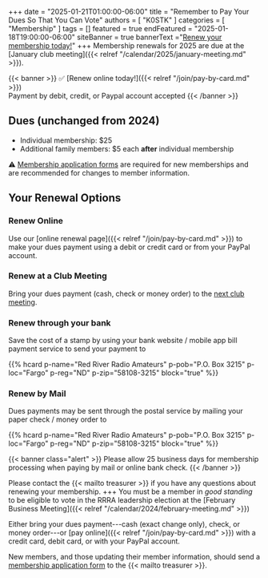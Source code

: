 +++
date = "2025-01-21T01:00:00-06:00"
title = "Remember to Pay Your Dues So That You Can Vote"
authors = [ "K0STK" ]
categories = [ "Membership" ]
tags = []
featured = true
endFeatured = "2025-01-18T19:00:00-06:00"
siteBanner = true
bannerText ="[Renew your membership today!](/join/)"
+++
Membership renewals for 2025 are due at the
<span style="hyphens:none;">[January club meeting]({{< relref "/calendar/2025/january-meeting.md" >}}).</span>

{{< banner >}}
:white_check_mark: [Renew online today!]({{< relref "/join/pay-by-card.md" >}})
<br>
Payment by debit, credit, or Paypal account accepted
{{< /banner >}}

<!--more-->

## Dues (unchanged from 2024)

* Individual membership: $25
* Additional family members: $5 each **after** individual membership

:warning: [Membership application forms](http://rrra.org/s/3iOnHKqxHlaDxxv) are
required for new memberships and are recommended for changes to member
information.

## Your Renewal Options

### Renew Online

Use our [online renewal page]({{< relref "/join/pay-by-card.md" >}}) to
make your dues payment using a debit or credit card or from your PayPal
account.

### Renew at a Club Meeting

Bring your dues payment (cash, check or money order) to the
[next club meeting](http://rrra.org/dates/club-meetings).

### Renew through your bank

Save the cost of a stamp by using your bank website / mobile app bill
payment service to send your payment to

{{% hcard p-name="Red River Radio Amateurs" p-pob="P.O. Box 3215" p-loc="Fargo" p-reg="ND" p-zip="58108-3215" block="true" %}}

### Renew by Mail

Dues payments may be sent through the postal service by mailing
your paper check / money order to

{{% hcard p-name="Red River Radio Amateurs" p-pob="P.O. Box 3215" p-loc="Fargo" p-reg="ND" p-zip="58108-3215" block="true" %}}

<p style="clear;both"></p>

{{< banner class="alert" >}}
Please allow 25 business days for membership processing when paying by mail or
online bank check.
{{< /banner >}}

<p style="clear;both"></p>

Please contact the {{< mailto treasurer >}}  if you have any
questions about renewing your membership.
+++
You must be a member in *good standing* to be eligible to vote in the
RRRA leadership election at the
[February Business Meeting]({{< relref "/calendar/2024/february-meeting.md" >}})

Either bring your dues payment---cash (exact change only), check, or money
order---or [pay online]({{< relref "/join/pay-by-card.md" >}}) with a credit
card, debit card, or with your PayPal account.

New members, and those updating their member information, should send a
[membership application form](/s/3iOnHKqxHlaDxxv) to the
{{< mailto treasurer >}}.
<!--more-->
